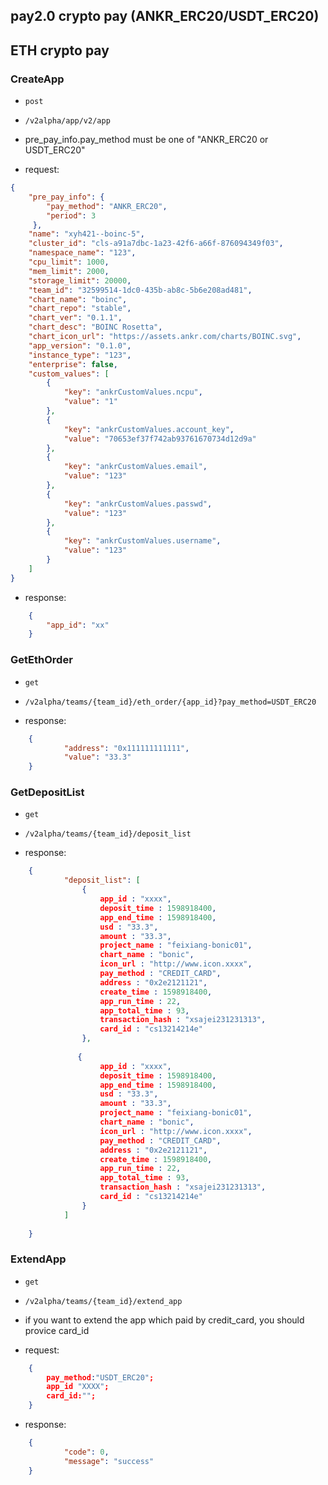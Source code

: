 ## pay2.0  crypto pay (ANKR_ERC20/USDT_ERC20)

## ETH crypto pay
### CreateApp
-  `post`
-  `/v2alpha/app/v2/app`  
-  pre_pay_info.pay_method must be one of "ANKR_ERC20 or USDT_ERC20"

- request:  
```json
{    
    "pre_pay_info": {
        "pay_method": "ANKR_ERC20",
        "period": 3
     },
    "name": "xyh421--boinc-5",
    "cluster_id": "cls-a91a7dbc-1a23-42f6-a66f-876094349f03",
    "namespace_name": "123",
    "cpu_limit": 1000,
    "mem_limit": 2000,
    "storage_limit": 20000,
    "team_id": "32599514-1dc0-435b-ab8c-5b6e208ad481",
    "chart_name": "boinc",
    "chart_repo": "stable",
    "chart_ver": "0.1.1",
    "chart_desc": "BOINC Rosetta",
    "chart_icon_url": "https://assets.ankr.com/charts/BOINC.svg",
    "app_version": "0.1.0",
    "instance_type": "123",
    "enterprise": false,
    "custom_values": [
        {
            "key": "ankrCustomValues.ncpu",
            "value": "1"
        },
        {
            "key": "ankrCustomValues.account_key",
            "value": "70653ef37f742ab93761670734d12d9a"
        },
        {
            "key": "ankrCustomValues.email",
            "value": "123"
        },
        {
            "key": "ankrCustomValues.passwd",
            "value": "123"
        },
        {
            "key": "ankrCustomValues.username",
            "value": "123"
        }
    ]
}
```
- response:  
```json
    {
        "app_id": "xx"
    }
```



### GetEthOrder
-  `get`
-  `/v2alpha/teams/{team_id}/eth_order/{app_id}?pay_method=USDT_ERC20`  

- response:  
```json
    {
            "address": "0x111111111111",
            "value": "33.3"
    }
```




### GetDepositList
-  `get`
-  `/v2alpha/teams/{team_id}/deposit_list`  

- response:  
```json
    {
            "deposit_list": [
                {
                    app_id : "xxxx",
                    deposit_time : 1598918400,
                    app_end_time : 1598918400,
                    usd : "33.3",
                    amount : "33.3",
                    project_name : "feixiang-bonic01",
                    chart_name : "bonic",
                    icon_url : "http://www.icon.xxxx",
                    pay_method : "CREDIT_CARD",
                    address : "0x2e2121121",
                    create_time : 1598918400,
                    app_run_time : 22,
                    app_total_time : 93,
                    transaction_hash : "xsajei231231313",
                    card_id : "cs13214214e"
                },
            
               {
                    app_id : "xxxx",
                    deposit_time : 1598918400,
                    app_end_time : 1598918400,
                    usd : "33.3",
                    amount : "33.3",
                    project_name : "feixiang-bonic01",
                    chart_name : "bonic",
                    icon_url : "http://www.icon.xxxx",
                    pay_method : "CREDIT_CARD",
                    address : "0x2e2121121",
                    create_time : 1598918400,
                    app_run_time : 22,
                    app_total_time : 93,
                    transaction_hash : "xsajei231231313",
                    card_id : "cs13214214e"
                }
            ]
          
    }
```




### ExtendApp
-  `get`
-  `/v2alpha/teams/{team_id}/extend_app`  
- if you want to extend the app which paid by credit_card, you should provice card_id

- request:  
```json
    {
        pay_method:"USDT_ERC20";
        app_id "XXXX";
        card_id:"";
    }
```

- response:  
```json
    {
            "code": 0,
            "message": "success"
    }
```



